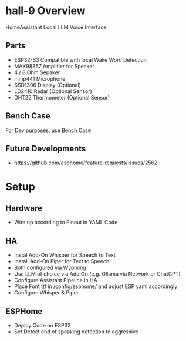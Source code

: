 # hall-9 Overview
HomeAssistant Local LLM Voice Interface

## Parts 
- ESP32-S3 Compatible with local Wake Word Detection
- MAX98357 Amplifier for Speaker
- 4 / 8 Ohm Sepaker
- inmp441 Microphone
- SSD1306 Display (Optional)
- LD2410 Radar (Optional Sensor)
- DHT22 Thermometer (Optional Sensor)

## Bench Case
For Dev purposes, use Bench Case 

## Future Developments
- https://github.com/esphome/feature-requests/issues/2562

# Setup

## Hardware
- Wire up according to Pinout in YAML Code

## HA
- Instal Add-On Whisper for Speech to Text
- Install Add-On Piper for Text to Speech
- Both configured via Wyoming
- Use LLM of choice via Add On (e.g. Ollama via Network or ChatGPT)
- Configure Assistant Pipeline in HA
- Place Font ttf in /config/esphome/ and adjust ESP yaml accordingly
- Configure Whisper & Piper 

## ESPHome
- Deploy Code on ESP32
- Set Detect end of speaking detection to aggressive 
